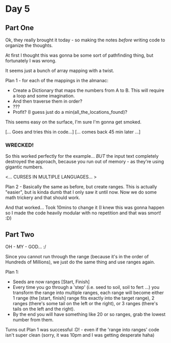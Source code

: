 # Day 5

## Part One
Ok, they really brought it today - so making the notes *before* writing code to organize the thoughts.

At first I thought this was gonna be some sort of pathfinding thing, but fortunately I was wrong.

It seems just a bunch of array mapping with a twist.

Plan 1 - for each of the mappings in the almanac:
- Create a Dictionary that maps the numbers from A to B. This will require a loop and some imagination.
- And then traverse them in order?
- ???
- Profit? (I guess just do a min(all_the_locations_found)?

This seems easy on the surface, I'm sure I'm gonna get smoked.

[... Goes and tries this in code...]
[... comes back 45 min later ...]

### WRECKED!
So this worked perfectly for the example... *BUT* the input text completely destroyed the approach, because you run out of memory - as they're using gigantic numbers.

<... CURSES IN MULTIPLE LANGUAGES... >


Plan 2 - Basically the same as before, but create ranges. This is actually "easier", but is kinda dumb that I only saw it until now.
Now we do some math trickery and that should work.

And that worked... Took 10mins to change it (I knew this was gonna happen so I made the code heavily modular with no repetition and that was smort! :D)

## Part Two

OH - MY - GOD... :/

Since you cannot run through the range (because it's in the order of Hundreds of Millions), we just do the same thing and use ranges again.

Plan 1:
- Seeds are now ranges [Start, Finish]
- Every time you go through a 'step' (i.e. seed to soil, soil to fert ...) you transform the range into multiple ranges, each range will become either 1 range (the [start, finish] range fits exactly into the target range), 2 ranges (there's some tail on the left or the right), or 3 ranges (there's tails on the left and the right).
- By the end you will have something like 20 or so ranges, grab the lowest number from them.

Turns out Plan 1 was successful :D! - even if the 'range into ranges' code isn't super clean (sorry, it was 10pm and I was getting desperate haha)
